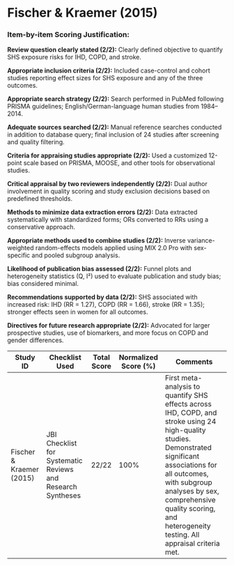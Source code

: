# Fischer & Kraemer (2015)

### Item-by-item Scoring Justification:

**Review question clearly stated (2/2):** Clearly defined objective to quantify SHS exposure risks for IHD, COPD, and stroke.

**Appropriate inclusion criteria (2/2):** Included case-control and cohort studies reporting effect sizes for SHS exposure and any of the three outcomes.

**Appropriate search strategy (2/2):** Search performed in PubMed following PRISMA guidelines; English/German-language human studies from 1984–2014.

**Adequate sources searched (2/2):** Manual reference searches conducted in addition to database query; final inclusion of 24 studies after screening and quality filtering.

**Criteria for appraising studies appropriate (2/2):** Used a customized 12-point scale based on PRISMA, MOOSE, and other tools for observational studies.

**Critical appraisal by two reviewers independently (2/2):** Dual author involvement in quality scoring and study exclusion decisions based on predefined thresholds.

**Methods to minimize data extraction errors (2/2):** Data extracted systematically with standardized forms; ORs converted to RRs using a conservative approach.

**Appropriate methods used to combine studies (2/2):** Inverse variance-weighted random-effects models applied using MIX 2.0 Pro with sex-specific and pooled subgroup analysis.

**Likelihood of publication bias assessed (2/2):** Funnel plots and heterogeneity statistics (Q, I²) used to evaluate publication and study bias; bias considered minimal.

**Recommendations supported by data (2/2):** SHS associated with increased risk: IHD (RR = 1.27), COPD (RR = 1.66), stroke (RR = 1.35); stronger effects seen in women for all outcomes.

**Directives for future research appropriate (2/2):** Advocated for larger prospective studies, use of biomarkers, and more focus on COPD and gender differences.

| Study ID | Checklist Used | Total Score | Normalized Score (%) | Comments |
| --- | --- | --- | --- | --- |
| Fischer & Kraemer (2015) | JBI Checklist for Systematic Reviews and Research Syntheses | 22/22 | 100% | First meta-analysis to quantify SHS effects across IHD, COPD, and stroke using 24 high-quality studies. Demonstrated significant associations for all outcomes, with subgroup analyses by sex, comprehensive quality scoring, and heterogeneity testing. All appraisal criteria met. |
